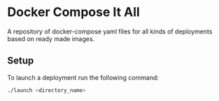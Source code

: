 # Docker Compose It All

A repository of docker-compose yaml files for all kinds of deployments based on ready made images.

## Setup

To launch a deployment run the following command:

```bash
./launch <directory_name>
```

